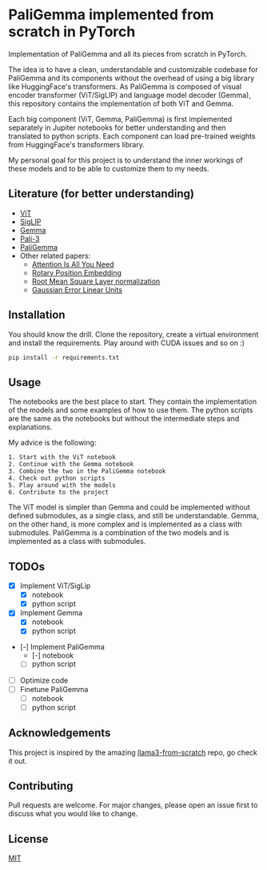 # PaliGemma implemented from scratch in PyTorch
Implementation of PaliGemma and all its pieces from scratch in PyTorch.

The idea is to have a clean, understandable and customizable codebase for PaliGemma and its components without the overhead of using a big library like HuggingFace's transformers. As PaliGemma is composed of visual encoder transformer (ViT/SigLIP) and language model decoder (Gemma), this repository contains the implementation of both ViT and Gemma. 

Each big component (ViT, Gemma, PaliGemma) is first implemented separately in Jupiter notebooks for better understanding and then translated to python scripts. Each component can load pre-trained weights from HuggingFace's transformers library.

My personal goal for this project is to understand the inner workings of these models and to be able to customize them to my needs.

## Literature (for better understanding)
 - [ViT](https://arxiv.org/abs/2010.11929)
 - [SigLIP](https://arxiv.org/abs/2303.15343)
 - [Gemma](https://arxiv.org/abs/2403.08295)
 - [Pali-3](https://arxiv.org/abs/2310.09199)
 - [PaliGemma](https://github.com/google-research/big_vision/blob/main/big_vision/configs/proj/paligemma/README.md)
 - Other related papers:
    - [Attention Is All You Need](https://arxiv.org/abs/1706.03762)
    - [Rotary Position Embedding](https://arxiv.org/abs/2104.09864v5)
    - [Root Mean Square Layer normalization](https://arxiv.org/abs/1910.07467)
    - [Gaussian Error Linear Units](https://arxiv.org/abs/1606.08415v5)

## Installation
You should know the drill. Clone the repository, create a virtual environment and install the requirements.
Play around with CUDA issues and so on :) 
```bash
pip install -r requirements.txt
```

## Usage
The notebooks are the best place to start. They contain the implementation of the models and some examples of how to use them. The python scripts are the same as the notebooks but without the intermediate steps and explanations.

My advice is the following:

    1. Start with the ViT notebook
    2. Continue with the Gemma notebook
    3. Combine the two in the PaliGemma notebook
    4. Check out python scripts
    5. Play around with the models
    6. Contribute to the project

The ViT model is simpler than Gemma and could be implemented without defined submodules, as a single class, and still be understandable. Gemma, on the other hand, is more complex and is implemented as a class with submodules. PaliGemma is a combination of the two models and is implemented as a class with submodules. 

## TODOs
- [x] Implement ViT/SigLip
    - [x] notebook
    - [x] python script
- [x] Implement Gemma
    - [x] notebook
    - [x] python script
- [-] Implement PaliGemma
    - [-] notebook
    - [ ] python script
- [ ] Optimize code
- [ ] Finetune PaliGemma
    - [ ] notebook
    - [ ] python script

## Acknowledgements
This project is inspired by the amazing [llama3-from-scratch](https://github.com/naklecha/llama3-from-scratch) repo, go check it out.

## Contributing
Pull requests are welcome. For major changes, please open an issue first to discuss what you would like to change.

## License
[MIT](https://choosealicense.com/licenses/mit/)
